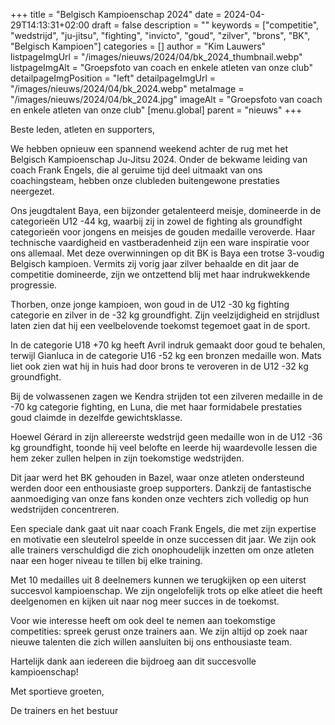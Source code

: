 +++
title = "Belgisch Kampioenschap 2024"
date = 2024-04-29T14:13:31+02:00
draft = false
description = ""
keywords = ["competitie", "wedstrijd", "ju-jitsu", "fighting", "invicto", "goud", "zilver", "brons", "BK", "Belgisch Kampioen"]
categories = []
author = "Kim Lauwers"
listpageImgUrl = "/images/nieuws/2024/04/bk_2024_thumbnail.webp"
listpageImgAlt = "Groepsfoto van coach en enkele atleten van onze club"
detailpageImgPosition = "left"
detailpageImgUrl = "/images/nieuws/2024/04/bk_2024.webp"
metaImage = "/images/nieuws/2024/04/bk_2024.jpg"
imageAlt = "Groepsfoto van coach en enkele atleten van onze club"
[menu.global]
    parent = "nieuws"
+++

Beste leden, atleten en supporters,

We hebben opnieuw een spannend weekend achter de rug met het Belgisch Kampioenschap Ju-Jitsu 2024. Onder de bekwame leiding van coach Frank Engels, die al geruime tijd deel uitmaakt van ons coachingsteam, hebben onze clubleden buitengewone prestaties neergezet.

Ons jeugdtalent Baya, een bijzonder getalenteerd meisje, domineerde in de categorieën U12 -44 kg, waarbij zij in zowel de fighting als groundfight categorieën voor jongens en meisjes de gouden medaille veroverde. Haar technische vaardigheid en vastberadenheid zijn een ware inspiratie voor ons allemaal. Met deze overwinningen op dit BK is Baya een trotse 3-voudig Belgisch kampioen. Vermits zij vorig jaar zilver behaalde en dit jaar de competitie domineerde, zijn we ontzettend blij met haar indrukwekkende progressie.

Thorben, onze jonge kampioen, won goud in de U12 -30 kg fighting categorie en zilver in de -32 kg groundfight. Zijn veelzijdigheid en strijdlust laten zien dat hij een veelbelovende toekomst tegemoet gaat in de sport.

In de categorie U18 +70 kg heeft Avril indruk gemaakt door goud te behalen, terwijl Gianluca in de categorie U16 -52 kg een bronzen medaille won. Mats liet ook zien wat hij in huis had door brons te veroveren in de U12 -32 kg groundfight.

Bij de volwassenen zagen we Kendra strijden tot een zilveren medaille in de -70 kg categorie fighting, en Luna, die met haar formidabele prestaties goud claimde in dezelfde gewichtsklasse.

Hoewel Gérard in zijn allereerste wedstrijd geen medaille won in de U12 -36 kg groundfight, toonde hij veel belofte en leerde hij waardevolle lessen die hem zeker zullen helpen in zijn toekomstige wedstrijden.

Dit jaar werd het BK gehouden in Bazel, waar onze atleten ondersteund werden door een enthousiaste groep supporters. Dankzij de fantastische aanmoediging van onze fans konden onze vechters zich volledig op hun wedstrijden concentreren.

Een speciale dank gaat uit naar coach Frank Engels, die met zijn expertise en motivatie een sleutelrol speelde in onze successen dit jaar. We zijn ook alle trainers verschuldigd die zich onophoudelijk inzetten om onze atleten naar een hoger niveau te tillen bij elke training.

Met 10 medailles uit 8 deelnemers kunnen we terugkijken op een uiterst succesvol kampioenschap. We zijn ongelofelijk trots op elke atleet die heeft deelgenomen en kijken uit naar nog meer succes in de toekomst.

Voor wie interesse heeft om ook deel te nemen aan toekomstige competities: spreek gerust onze trainers aan. We zijn altijd op zoek naar nieuwe talenten die zich willen aansluiten bij ons enthousiaste team.

Hartelijk dank aan iedereen die bijdroeg aan dit succesvolle kampioenschap!

Met sportieve groeten,

De trainers en het bestuur